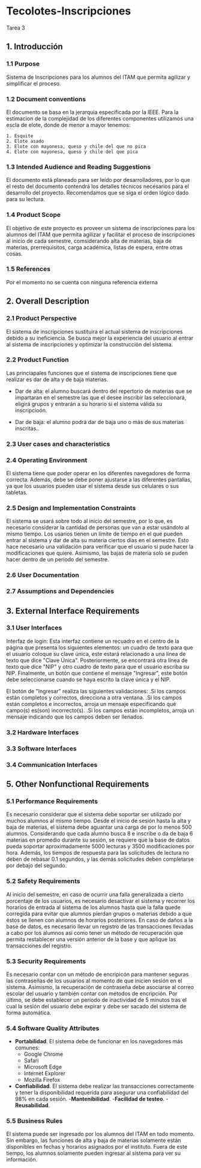 # Tecolotes-Inscripciones
Tarea 3

## 1. Introducción
### 1.1 Purpose

Sistema de Inscripciones para los alumnos del ITAM que permita agilizar y simplificar el proceso.


### 1.2 Document conventions 

El documento se basa en la jerarquia especificada por la IEEE. Para la estimacion de la complejidad de los diferentes componentes utilizamos una escla de elote, donde de menor a mayor tenemos:

    1. Esquite
    2. Elote asado
    3. Elote con mayonesa, queso y chile del que no pica
    4. Elote con mayonesa, queso y chile del que pica


### 1.3 Intended Audience and Reading Suggestions

El documento está planeado para ser leído por desarrolladores, por lo que el resto del documento contendrá los detalles técnicos necesarios para el desarrollo del proyecto. Recomendamos que se siga el orden lógico dado para su lectura. 


### 1.4 Product Scope 

El objetivo de este proyecto es proveer un sistema de inscripciones para los alumnos del ITAM que permita agilizar y facilitar el proceso de inscripciones al inicio de cada semestre, comsiderando alta de materias, baja de materias, prerrequisitos, carga académica, listas de espera, entre otras cosas.

### 1.5 References

Por el momento no se cuenta con ninguna referencia externa


## 2. Overall Description

### 2.1 Product Perspective
El sistema de inscripciones sustituira el actual sistema de inscripciones debido a su ineficiencia. Se busca mejor la experiencia del usuario al entrar al sistema de inscripciones y optimizar la construcción del sistema. 

### 2.2 Product Function
Las princiapales funciones que el sistema de inscripciones tiene que realizar es dar de alta y de baja materias. 

- Dar de alta: el alumno buscará dentro del repertorio de materias que se impartaran en el semestre las que el desee inscribir las seleccionará, eligirá grupos y entrarán a su horario si el sistema válida su inscripcioón. 

- Dar de baja: el alumno podrá dar de baja uno o más de sus materias inscritas.. 


### 2.3 User cases and characteristics


### 2.4 Operating Environment 
El sistema tiene que poder operar en los diferentes navegadores de forma correcta. Además, debe se debe poner ajustarse a las diferentes pantallas, ya que los usuarios pueden usar el sistema desde sus celulares o sus tabletas. 

### 2.5 Design and Implementation Constraints  
El sistema se usará sobre todo al inicio del semestre, por lo que, es necesario considerar la cantidad de personas que van a estar usándolo al mismo tiempo. Los usarios tienen un límite de tiempo en el que pueden entrar al sistema y dar de alta su materia ciertos días en el semestre. Esto hace necesario una validación para verificar que el usuario si pude hacer la modificaciones que quiere. Asimismo, las bajas de materia solo se puden hacer dentro de un periodo del semestre. 

### 2.6 User Documentation  

### 2.7 Assumptions and Dependencies  


## 3. External Interface Requirements

### 3.1 User Interfaces
Interfaz de login: Esta interfaz contiene un recuadro en el centro de la página que presenta los siguientes elementos: un cuadro de texto para que el usuario coloque su clave única, este estará relacionado a una línea de texto que dice "Clave Única". Posteriormente, se encontrará otra línea de texto que dice "NIP" y otro cuadro de texto para que el usuario escriba su NIP. Finalmente, un botón que contiene el mensaje "Ingresar", este botón debe seleccionarse cuando se haya escrito la clave única y el NIP.

El botón de "Ingresar" realiza las siguientes validaciones:
.Si los campos están completos y correctos, direcciona a otra ventana.
.Si los campos están completos e incorrectos, arroja un mensaje especificando qué campo(s) es(son) incorrecto(s).
.Si los campos están incompletos, arroja un mensaje indicando que los campos deben ser llenados.

### 3.2 Hardware Interfaces

### 3.3 Software Interfaces

### 3.4 Communication Interfaces

## 5. Other Nonfunctional Requirements

### 5.1 Performance Requirements
Es necesario considerar que el sistema debe soportar ser utilizado por muchos alumnos al mismo tiempo. Desde el inicio de sesión hasta la alta y baja de materias, el sistema debe aguantar una carga de por lo menos 500 alumnos. Considerando que cada alumno busca 8 e inscribe o da de baja 6 materias en promedio durante su sesión, se requiere que la base de datos pueda soportar aproximadamente 5000 lecturas y 3500 modificaciones por hora. Además, los tiempos de respuesta para las solicitudes de lectura no deben de rebasar 0.1 segundos, y las demás solicitudes deben completarse por debajo del segundo.


### 5.2 Safety Requirements
Al inicio del semestre, en caso de ocurrir una falla generalizada a cierto porcentaje de los usuarios, es necesario desactivar el sistema y recorrer los horarios de entrada al sistema de los alumnos hasta que la falla quede corregida para evitar que alumnos pierdan grupos o materias debido a que éstos se llenen con alumnos de horarios posteriores.
En caso de daños a la base de datos, es necesario llevar un registro de las transacciones llevadas a cabo por los alumnos así como tener un método de recuperación que permita restablecer una versión anterior de la base y que aplique las transacciones del registro.

### 5.3 Security Requirements
Es necesario contar con un método de encripicón para mantener seguras las contraseñas de los usuarios al momento de que inicien sesión en el sistema. Asimismo, la recuperación de contraseña debe asociarse al correo escolar del usuario y también contar con métodos de encripción. Por último, se debe establecer un período de inactividad de 5 minutos tras el cual la sesión del usuario debe expirar y debe ser sacado del sistema de forma automática.

### 5.4 Software Quality Attributes
- **Portabilidad**. El sistema debe de funcionar en los navegadores más comunes:
	- Google Chrome
	- Safari
	- Microsoft Edge
	- Internet Explorer
	- Mozilla Firefox
- **Confiabilidad**. El sistema debe realizar las transacciones correctamente y tener la disponibilidad requerida para asegurar una confiabilidad del 98% en cada sesión.
-**Mantenibilidad**.
-**Facilidad de testeo**.
-**Reusabilidad**.

### 5.5 Business Rules
El sistema puede ser ingresado por los alumnos del ITAM en todo momento. Sin embargo, las funciones de alta y baja de materias solamente están disponibles en fechas y horarios asignados por el instituto. Fuera de este tiempo, los alumnos solamente pueden ingresar al sistema para ver su información.